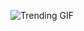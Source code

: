 
<!-- GIF_SECTION -->
![Trending GIF](https://media4.giphy.com/media/v1.Y2lkPThiYjIxNzcyd3RvamE1c2d6YXhwb3JnNHR0M3ludWtvNHN1b2d2OWRtenVtMno1bCZlcD12MV9naWZzX3NlYXJjaCZjdD1n/6Wnvo39hEt48TNQmWf/giphy.gif)
<!-- END_GIF_SECTION -->
